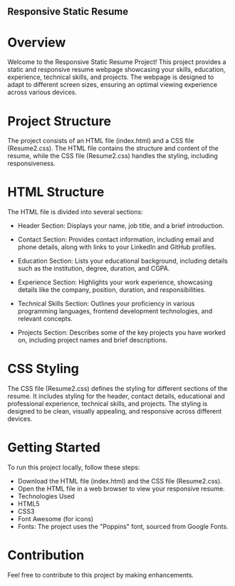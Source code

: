 ## Responsive Static Resume

# Overview
Welcome to the Responsive Static Resume Project! This project provides a static and responsive resume webpage showcasing your skills, education, experience, technical skills, and projects. The webpage is designed to adapt to different screen sizes, ensuring an optimal viewing experience across various devices.

# Project Structure
The project consists of an HTML file (index.html) and a CSS file (Resume2.css). The HTML file contains the structure and content of the resume, while the CSS file (Resume2.css) handles the styling, including responsiveness.

# HTML Structure
The HTML file is divided into several sections:

- Header Section: Displays your name, job title, and a brief introduction.

- Contact Section: Provides contact information, including email and phone details, along with links to your LinkedIn and GitHub profiles.

- Education Section: Lists your educational background, including details such as the institution, degree, duration, and CGPA.

- Experience Section: Highlights your work experience, showcasing details like the company, position, duration, and responsibilities.

- Technical Skills Section: Outlines your proficiency in various programming languages, frontend development technologies, and relevant concepts.

- Projects Section: Describes some of the key projects you have worked on, including project names and brief descriptions.

# CSS Styling
The CSS file (Resume2.css) defines the styling for different sections of the resume. It includes styling for the header, contact details, educational and professional experience, technical skills, and projects. The styling is designed to be clean, visually appealing, and responsive across different devices.

# Getting Started
To run this project locally, follow these steps:

- Download the HTML file (index.html) and the CSS file (Resume2.css).
- Open the HTML file in a web browser to view your responsive resume.
- Technologies Used
- HTML5
- CSS3
- Font Awesome (for icons)
- Fonts:
The project uses the "Poppins" font, sourced from Google Fonts.

# Contribution
Feel free to contribute to this project by making enhancements.